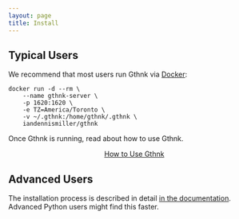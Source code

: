 ```yaml
---
layout: page
title: Install
---
```


## Typical Users

We recommend that most users run Gthnk via [Docker](https://www.docker.com/get-started):

    docker run -d --rm \
        --name gthnk-server \
        -p 1620:1620 \
        -e TZ=America/Toronto \
        -v ~/.gthnk:/home/gthnk/.gthnk \
        iandennismiller/gthnk

Once Gthnk is running, read about how to use Gthnk.

<p align="center">
  <a class="button" href="/guides/first-run-start/">How to Use Gthnk</a>
</p>

## Advanced Users

The installation process is described in detail [in the documentation](http://gthnk.readthedocs.io/en/latest/intro/installation.html). Advanced Python users might find this faster.
